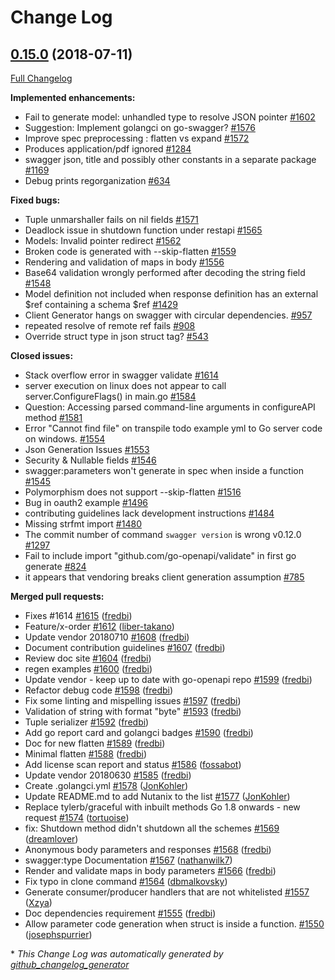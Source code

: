 # Change Log

## [0.15.0](https://github.com/thetreep/go-swagger/tree/0.15.0) (2018-07-11)
[Full Changelog](https://github.com/thetreep/go-swagger/compare/0.14.0...0.15.0)

**Implemented enhancements:**

- Fail to generate model: unhandled type to resolve JSON pointer [\#1602](https://github.com/thetreep/go-swagger/issues/1602)
- Suggestion: Implement golangci on go-swagger? [\#1576](https://github.com/thetreep/go-swagger/issues/1576)
- Improve spec preprocessing : flatten vs expand [\#1572](https://github.com/thetreep/go-swagger/issues/1572)
- Produces application/pdf ignored [\#1284](https://github.com/thetreep/go-swagger/issues/1284)
- swagger json, title and possibly other constants in a separate package [\#1169](https://github.com/thetreep/go-swagger/issues/1169)
- Debug prints regorganization [\#634](https://github.com/thetreep/go-swagger/issues/634)

**Fixed bugs:**

- Tuple unmarshaller fails on nil fields [\#1571](https://github.com/thetreep/go-swagger/issues/1571)
- Deadlock issue in shutdown function under restapi [\#1565](https://github.com/thetreep/go-swagger/issues/1565)
- Models: Invalid pointer redirect [\#1562](https://github.com/thetreep/go-swagger/issues/1562)
- Broken code is generated with --skip-flatten [\#1559](https://github.com/thetreep/go-swagger/issues/1559)
- Rendering and validation of maps in body [\#1556](https://github.com/thetreep/go-swagger/issues/1556)
- Base64 validation wrongly performed after decoding the string field [\#1548](https://github.com/thetreep/go-swagger/issues/1548)
- Model definition not included when response definition has an external $ref containing a schema $ref [\#1429](https://github.com/thetreep/go-swagger/issues/1429)
- Client Generator hangs on swagger with circular dependencies. [\#957](https://github.com/thetreep/go-swagger/issues/957)
- repeated resolve of remote ref fails [\#908](https://github.com/thetreep/go-swagger/issues/908)
- Override struct type in json struct tag? [\#543](https://github.com/thetreep/go-swagger/issues/543)

**Closed issues:**

- Stack overflow error in swagger validate [\#1614](https://github.com/thetreep/go-swagger/issues/1614)
- server execution on linux does not appear to call server.ConfigureFlags\(\) in main.go [\#1584](https://github.com/thetreep/go-swagger/issues/1584)
- Question: Accessing parsed command-line arguments in configureAPI method [\#1581](https://github.com/thetreep/go-swagger/issues/1581)
- Error "Cannot find file" on transpile todo example yml to Go server code on windows. [\#1554](https://github.com/thetreep/go-swagger/issues/1554)
- Json Generation Issues [\#1553](https://github.com/thetreep/go-swagger/issues/1553)
- Security & Nullable fields [\#1546](https://github.com/thetreep/go-swagger/issues/1546)
- swagger:parameters won't generate in spec when inside a function [\#1545](https://github.com/thetreep/go-swagger/issues/1545)
- Polymorphism does not support --skip-flatten [\#1516](https://github.com/thetreep/go-swagger/issues/1516)
- Bug in oauth2 example [\#1496](https://github.com/thetreep/go-swagger/issues/1496)
- contributing guidelines lack development instructions [\#1484](https://github.com/thetreep/go-swagger/issues/1484)
- Missing strfmt import [\#1480](https://github.com/thetreep/go-swagger/issues/1480)
- The commit number of command `swagger version` is wrong v0.12.0 [\#1297](https://github.com/thetreep/go-swagger/issues/1297)
- Fail to include import "github.com/go-openapi/validate" in first go generate [\#824](https://github.com/thetreep/go-swagger/issues/824)
- it appears that vendoring breaks client generation assumption [\#785](https://github.com/thetreep/go-swagger/issues/785)

**Merged pull requests:**

- Fixes \#1614 [\#1615](https://github.com/thetreep/go-swagger/pull/1615) ([fredbi](https://github.com/fredbi))
- Feature/x-order [\#1612](https://github.com/thetreep/go-swagger/pull/1612) ([liber-takano](https://github.com/liber-takano))
- Update vendor 20180710 [\#1608](https://github.com/thetreep/go-swagger/pull/1608) ([fredbi](https://github.com/fredbi))
- Document contribution guidelines [\#1607](https://github.com/thetreep/go-swagger/pull/1607) ([fredbi](https://github.com/fredbi))
- Review doc site [\#1604](https://github.com/thetreep/go-swagger/pull/1604) ([fredbi](https://github.com/fredbi))
- regen examples [\#1600](https://github.com/thetreep/go-swagger/pull/1600) ([fredbi](https://github.com/fredbi))
- Update vendor - keep up to date with go-openapi repo [\#1599](https://github.com/thetreep/go-swagger/pull/1599) ([fredbi](https://github.com/fredbi))
- Refactor debug code [\#1598](https://github.com/thetreep/go-swagger/pull/1598) ([fredbi](https://github.com/fredbi))
- Fix some linting and mispelling issues [\#1597](https://github.com/thetreep/go-swagger/pull/1597) ([fredbi](https://github.com/fredbi))
- Validation of string with format "byte" [\#1593](https://github.com/thetreep/go-swagger/pull/1593) ([fredbi](https://github.com/fredbi))
- Tuple serializer [\#1592](https://github.com/thetreep/go-swagger/pull/1592) ([fredbi](https://github.com/fredbi))
- Add go report card and golangci badges [\#1590](https://github.com/thetreep/go-swagger/pull/1590) ([fredbi](https://github.com/fredbi))
- Doc for new flatten [\#1589](https://github.com/thetreep/go-swagger/pull/1589) ([fredbi](https://github.com/fredbi))
- Minimal flatten [\#1588](https://github.com/thetreep/go-swagger/pull/1588) ([fredbi](https://github.com/fredbi))
- Add license scan report and status [\#1586](https://github.com/thetreep/go-swagger/pull/1586) ([fossabot](https://github.com/fossabot))
- Update vendor 20180630 [\#1585](https://github.com/thetreep/go-swagger/pull/1585) ([fredbi](https://github.com/fredbi))
- Create .golangci.yml [\#1578](https://github.com/thetreep/go-swagger/pull/1578) ([JonKohler](https://github.com/JonKohler))
- Update README.md to add Nutanix to the list [\#1577](https://github.com/thetreep/go-swagger/pull/1577) ([JonKohler](https://github.com/JonKohler))
- Replace tylerb/graceful with inbuilt methods Go 1.8 onwards - new request [\#1574](https://github.com/thetreep/go-swagger/pull/1574) ([tortuoise](https://github.com/tortuoise))
- fix: Shutdown method didn't shutdown all the schemes [\#1569](https://github.com/thetreep/go-swagger/pull/1569) ([dreamlover](https://github.com/dreamlover))
- Anonymous body parameters and responses [\#1568](https://github.com/thetreep/go-swagger/pull/1568) ([fredbi](https://github.com/fredbi))
- swagger:type Documentation [\#1567](https://github.com/thetreep/go-swagger/pull/1567) ([nathanwilk7](https://github.com/nathanwilk7))
- Render and validate maps in body parameters [\#1566](https://github.com/thetreep/go-swagger/pull/1566) ([fredbi](https://github.com/fredbi))
- Fix typo in clone command [\#1564](https://github.com/thetreep/go-swagger/pull/1564) ([dbmalkovsky](https://github.com/dbmalkovsky))
- Generate consumer/producer handlers that are not whitelisted [\#1557](https://github.com/thetreep/go-swagger/pull/1557) ([Xzya](https://github.com/Xzya))
- Doc dependencies requirement [\#1555](https://github.com/thetreep/go-swagger/pull/1555) ([fredbi](https://github.com/fredbi))
- Allow parameter code generation when struct is inside a function. [\#1550](https://github.com/thetreep/go-swagger/pull/1550) ([josephspurrier](https://github.com/josephspurrier))

\* *This Change Log was automatically generated by [github_changelog_generator](https://github.com/skywinder/Github-Changelog-Generator)*
